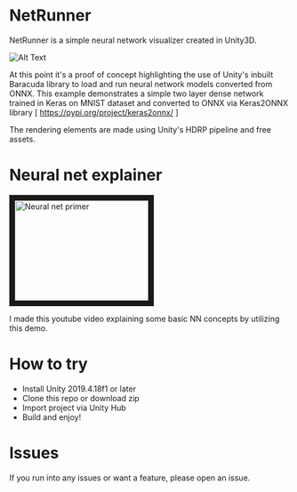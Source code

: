 # NetRunner
NetRunner is a simple neural network visualizer created in Unity3D. 

![Alt Text](netrunner.gif)


At this point it's a proof of concept highlighting the use of Unity's inbuilt Baracuda library to load and run neural network models converted from ONNX.
This example demonstrates a simple two layer dense network trained in Keras on MNIST dataset and 
converted to ONNX via Keras2ONNX library [ https://pypi.org/project/keras2onnx/ ]

The rendering elements are made using Unity's HDRP pipeline and free assets.


# Neural net explainer
<a href="http://www.youtube.com/watch?feature=player_embedded&v=qtGEB-TtEP4
" target="_blank"><img src="http://img.youtube.com/vi/qtGEB-TtEP4/0.jpg" 
alt="Neural net primer" width="240" height="180" border="10" /></a>

I made this youtube video explaining some basic NN concepts by utilizing this demo.

# How to try
* Install Unity 2019.4.18f1 or later
* Clone this repo or download zip
* Import project via Unity Hub
* Build and enjoy!

# Issues
If you run into any issues or want a feature, please open an issue.
